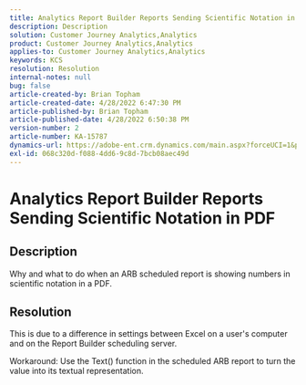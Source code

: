 ```yaml
---
title: Analytics Report Builder Reports Sending Scientific Notation in PDF
description: Description
solution: Customer Journey Analytics,Analytics
product: Customer Journey Analytics,Analytics
applies-to: Customer Journey Analytics,Analytics
keywords: KCS
resolution: Resolution
internal-notes: null
bug: false
article-created-by: Brian Topham
article-created-date: 4/28/2022 6:47:30 PM
article-published-by: Brian Topham
article-published-date: 4/28/2022 6:50:38 PM
version-number: 2
article-number: KA-15787
dynamics-url: https://adobe-ent.crm.dynamics.com/main.aspx?forceUCI=1&pagetype=entityrecord&etn=knowledgearticle&id=e0a453a2-23c7-ec11-a7b6-0022480a1b03
exl-id: 068c320d-f088-4dd6-9c8d-7bcb08aec49d
---
```

# Analytics Report Builder Reports Sending Scientific Notation in PDF

## Description


Why and what to do when an ARB scheduled report is showing numbers in scientific notation in a PDF.


## Resolution


This is due to a difference in settings between Excel on a user's computer and on the Report Builder scheduling server.

Workaround: Use the Text() function in the scheduled ARB report to turn the value into its textual representation.
